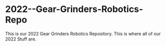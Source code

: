 # 2022--Gear-Grinders-Robotics-Repo
This is our 2022 Gear Grinders Robotics Repository. This is where all of our 2022 Stuff are.
